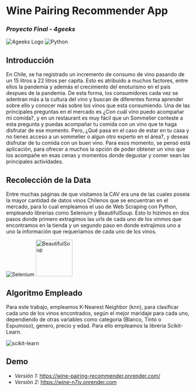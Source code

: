 # **Wine Pairing Recommender App**
### *Proyecto Final - 4geeks*
![4geeks Logo](https://4geeks.com/_next/image?url=%2Fstatic%2Fimages%2F4geeks.png&w=128&q=75)
![Python](https://github.com/fevc08/final_project_4geek/assets/108196848/3b8d8b4a-cb3f-4aad-a179-1e1bc5e80fa5)

## **Introducción**
En Chile, se ha registrado un incremento de consumo de vino pasando de un 15 litros a 22 litros per capita. Esto es atribuido a muchos factores, entre ellos la pandemia y además el crecimiento del enoturismo en el país despues de la pandemia. De esta forma, los consumidores cada vez se adentran más a la cultura del vino y buscan de diferentes forma aprender sobre ello y conocer más sobre los vinos que esta consumiendo.
Una de las principales preguntas en el mercado es ¿Con cuál vino puedo acompañar mi comida?, y en un restaurant es muy fácil que un Sommelier conteste a esta pregunta y puedas acompañar tu comida con un vino que te haga disfrutar de ese momento. Pero, ¿Qué pasa en el caso de estar en tu casa y no tienes acceso a un sommelier o algun otro experto en el área?, y deseas disfrutar de tu comida con un buen vino.
Para esos momento, se pensó está aplicación, para ofrecer a muchos la opción de poder obtener un vino que los acompañe en esas cenas y momentos donde degustar y comer sean las principales actividades.

## **Recolección de la Data**
Entre muchas páginas de que visitamos la CAV era una de las cuales poseia la mayor cantidad de datos vinos Chilenos que se encuentran en el mercado, para lo cual empleamos el uso de Web Scraping con Python, empleando librerias como Selenium y BeautifulSoup. Esto lo hizimos en dos pasos donde primero extragimos las urls de cada uno de los vinmos que encontramos en la tienda y un segundo paso en donde extrajimos uno a uno la información que requeriamos de cada uno de los vinos.

![Selenium](https://plugins.jetbrains.com/files/13691/387441/icon/pluginIcon.svg)
<img src="https://lh3.googleusercontent.com/o9HtAcCnpfW_o5b1lkhvrJ0lzZBJ6Lm8TwxYue4Z3K5OdekeptiGVAUEPcBC_1ra7cFqAV0QOFByNl3ub_1BJbNe3A=s1280-w1280-h800" alt="BeautifulSoup" style="width:100px;"/>

## **Algoritmo Empleado**
Para este trabajo, empleamos K-Nearest Neighbor (knn), para clasificar cada uno de los vinos encontrados, según el mejor maridaje para cada uno, dependiendo de otras variables como categoria (Blanco, Tinto o Espumoso), genero, precio y edad. Para ello empleamos la libreria Scikit-Learn.

![scikit-learn](https://scikit-learn.org/stable/_static/scikit-learn-logo-small.png)

## **Demo**
- *Versión 1:* https://wine-pairing-recommender.onrender.com/
- *Versión 2:* https://wine-n7jy.onrender.com
